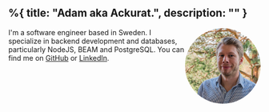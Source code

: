 %{
  title: "Adam aka Ackurat.",
  description: ""
}
---

<img style="width: 30%; height: auto; float: right; border-radius: 50%;" src="/images/adam.jpg" alt="Photo of me" width="300" height="300">

I'm a software engineer based in Sweden. I specialize in backend development and databases, particularly NodeJS, BEAM and PostgreSQL. You can find me on [GitHub](https://www.github.com/ackurat) or [LinkedIn](https://www.linkedin.com/in/adamliliemark).


